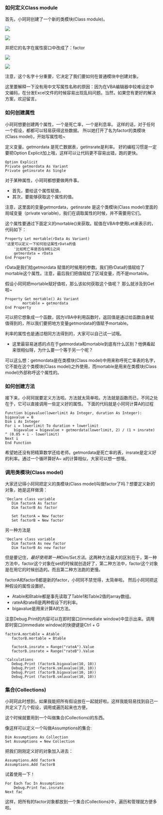 ### **如何定义Class module**

首先，小珂珂创建了一个新的类模块(Class module)。

![](https://pic2.zhimg.com/v2-e25b3b3a9d11d6f6f5531b6f107c2fa5_b.jpg)

![](https://pic2.zhimg.com/80/v2-e25b3b3a9d11d6f6f5531b6f107c2fa5_720w.jpg)

并把它的名字在属性窗口中改成了：factor

![](https://pic4.zhimg.com/v2-137bb4362e160894bd2207f4f9e9c5fb_b.jpg)

![](https://pic4.zhimg.com/80/v2-137bb4362e160894bd2207f4f9e9c5fb_720w.jpg)

注意，这个名字十分重要，它决定了我们要如何在普通模块中创建对象。

这里要解释一下没有用中文写属性名称的原因：因为在VBA编辑器中较难设定中文编码，在分发Excel文件的时候容易出现乱码问题。当然，如果您有更好的解决方案，欢迎留言。

### **如何创建属性**

小珂珂想要创建两个属性，一个是死亡率，一个是利息率。 这样的话，对于任何一个假设，都都可以轻易获得这些数据。 所以她打开了名为factor的类模块(Class model)，开始写属性啦~

定义变量。getmordata 是死亡数据表，getinsrate是利率。 好的编程习惯是一定要把Option Explicit加上哦，这样可以让代码更不容易出错，跑的更快。

```text
Option Explicit
Private getmordata As Variant
Private getinsrate As Single
```

对于某种属性，小珂珂都想要做两件事。

-   首先，要给这个属性赋值，
-   其次，要能够获取这个属性的值。

注意，这里面的变量getmordata，getinsrate 是这个类模块(Class model)里面的局域变量（private variable)，我们在调取属性的时候，并不需要用它们。

这个属性要通过下面定义的mortable()来获取。赋值在VBA中使用Let来表示的，代码如下：

```text
Property Let mortable(rData As Variant)
'这里可以定义一下如何验证属性rData的值
    '比如死亡率是否在0和1之间
    getmordata = rData
End Property
```

rData是我们给getmordata 赋值的时候用的参数。我们把rData的值赋给了mortable这个属性。注意，最后我们把值赋给了区域变量，而不是mortable。

假设小珂珂把mortable赋好值啦，那么该如何获取这个值呢？ 那么就涉及到Get啦~

```text
Property Get mortable() As Variant
        mortable = getmordata
End Property
```

可以把它想象成一个函数，因为VBA中利用函数时，返回值是通过给函数自身赋值得到的，所以我们要把地方变量getmordata的值赋予mortable。

利率的属性也是通过相同方法得到的，大家可以自己试一试哦。

-   这里最容易迷惑的点在于getmordata和mortable到底有什么区别？他俩看起来很相似呀，为什么要一个等于另一个呢？

可以这么想：getmordata是在类模块(Class model)中用来称呼死亡率表的名字，它不能在这个类模块(Class model)之外使用，而mortable是用来在类模块(Class model)外部称呼这个属性的。

### **如何创建方法**

接下来，小珂珂就要定义方法啦。方法就太简单啦。方法就是函数而已，不同之处在于，它可以直接调用一些定义好的属性。 下面的代码就是小珂珂计算A的过程

```text
Function bigavalue(lowerlimit As Integer, duration As Integer):
bigavalue = 0
Dim i As Integer
For i = lowerlimit To duration + lowerlimit
    bigavalue = bigavalue + getmordata(lowerlimit, 2) / (1 + insrate) ^ (0.05 + i - lowerlimit)
Next i
End Function
```

希望她还没有把精算数学还给老师。getmordata是死亡率的表，insrate是定义好的利率。通过一个循环算好A~ a的计算相似，大家可以想一想哦。

### **调用类模块(Class model)**

大家还记得小珂珂把定义的类模块(Class model)叫做factor了吗？想要定义新的对象，她是这样做滴：

```text
'Declare class variable
   Dim factorA As factor
   Dim factorB As factor
   
   Set factorA = New factor
   Set factorB = New factor
```

另一种方法是

```text
'Declare class variable
   Dim factorA As new factor
   Dim factorB As new factor
```

但是要记住，_最好使用第一种Dim/Set方法_。这两种方法最大的区别在于，第一种方法中，factor这个对象在set的时候就创造好了，第二种方法中，factor这个对象是在用它的时候创造的。而且第二种方法跑的更慢。

factorA和factorB都是新的factor，小珂珂不禁觉得，太简单啦。 然后小珂珂把这种假设的属性设置好。

-   Atable和Btable都是事先读取了Table1和Table2值的array数组。
-   rateA和rateB是两种假设下的利率。
-   bigavalue是用来计算A的方法。

注意Debug.Print的内容可以在即时窗口(immediate window)中显示出来。调用即时窗口(immediate window)的快捷键是Ctrl + G

```text
factorA.mortable = Atable
   factorB.mortable = Btable
   
   factorA.insrate = Range("rateA").Value
   factorB.insrate = Range("rateB").Value
   
'Calculations
   Debug.Print (factorA.bigavalue(10, 10))
   Debug.Print (factorA.smlavalue(10, 10))
   Debug.Print (factorB.bigavalue(10, 10))
   Debug.Print (factorB.smlavalue(10, 10))
```

### **集合(Collections)**

小珂珂此时想到，如果我能把所有假设放在一起就好啦。这样我能轻易找到自己一共定义了几个假设，调用或遍历起来也方便。

这个时候就要用到一个叫做集合(Collections)的东西。

像这样可以定义一个叫做Assumptions的集合:

```text
Dim Assumptions As Collection
Set Assumptions = New Collection
```

把我们刚刚定义好的对象加入进去：

```text
Assumptions.Add factorA
Assumptions.Add factorB
```

试着使用一下！

```text
For Each fac In Assumptions
    Debug.Print fac.insrate
Next fac
```

这样，把所有的factor对象都放到一个集合(Collections)中，遍历和管理就方便多啦。